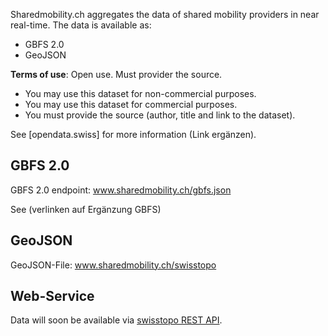 Sharedmobility.ch aggregates the data of shared mobility providers in near real-time. The data is available as:

* GBFS 2.0
* GeoJSON

**Terms of use**: Open use. Must provider the source.

* You may use this dataset for non-commercial purposes.
* You may use this dataset for commercial purposes.
* You must provide the source (author, title and link to the dataset).

See [opendata.swiss] for more information (Link ergänzen).

## GBFS 2.0

GBFS 2.0 endpoint:
www.sharedmobility.ch/gbfs.json

See (verlinken auf Ergänzung GBFS)

## GeoJSON

GeoJSON-File:
www.sharedmobility.ch/swisstopo

## Web-Service

Data will soon be available via [swisstopo REST API](https://api3.geo.admin.ch/index.html).

